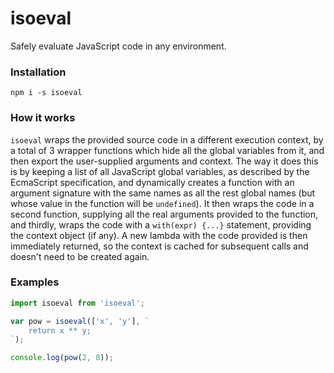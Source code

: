 # isoeval

Safely evaluate JavaScript code in any environment.

### Installation
`npm i -s isoeval`

### How it works
`isoeval` wraps the provided source code in a different execution context, by a total of 3 wrapper functions which hide all the global variables from it, and then export the user-supplied arguments and context. The way it does this is by keeping a list of all JavaScript global variables, as described by the EcmaScript specification, and dynamically creates a function with an argument signature with the same names as all the rest global names (but whose value in the function will be `undefined`). It then wraps the code in a second function, supplying all the real arguments provided to the function, and thirdly, wraps the code with a `with(expr) {...}` statement, providing the context object (if any). A new lambda with the code provided is then immediately returned, so the context is cached for subsequent calls and doesn't need to be created again.  

### Examples

```javascript
import isoeval from 'isoeval';

var pow = isoeval(['x', 'y'], `
    return x ** y;
`);

console.log(pow(2, 8));
```
